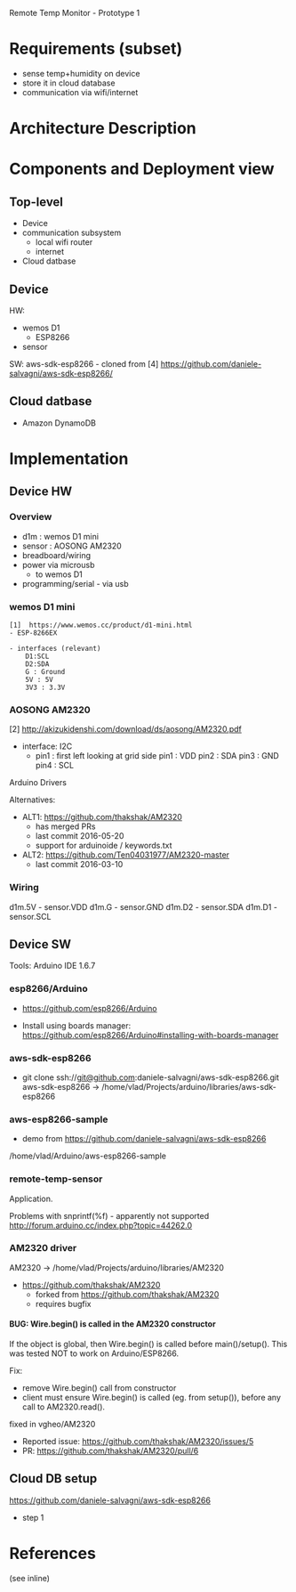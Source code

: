
Remote Temp Monitor - Prototype 1


# Requirements (subset)
- sense temp+humidity on device
- store it in cloud database
- communication via wifi/internet


# Architecture Description


# Components and Deployment view

## Top-level
- Device
- communication subsystem
    - local wifi router
    - internet
- Cloud datbase

## Device

HW: 
- wemos D1
    - ESP8266
- sensor 

SW:
    aws-sdk-esp8266
        - cloned from [4] https://github.com/daniele-salvagni/aws-sdk-esp8266/
## Cloud datbase
- Amazon DynamoDB


# Implementation

## Device HW


### Overview

- d1m : wemos D1 mini
- sensor : AOSONG AM2320
- breadboard/wiring
- power via microusb
    - to wemos D1
- programming/serial - via usb

### wemos D1 mini
    [1]  https://www.wemos.cc/product/d1-mini.html
    - ESP-8266EX
    
    - interfaces (relevant)
        D1:SCL
        D2:SDA
        G : Ground
        5V : 5V
        3V3 : 3.3V
        
        
### AOSONG AM2320
[2] http://akizukidenshi.com/download/ds/aosong/AM2320.pdf
- interface: I2C
    - pin1 : first left looking at grid side
    pin1 : VDD
    pin2 : SDA
    pin3 : GND
    pin4 : SCL

Arduino Drivers

Alternatives:
- ALT1: https://github.com/thakshak/AM2320
    - has merged PRs
    - last commit 2016-05-20
    - support for arduinoide / keywords.txt
- ALT2: https://github.com/Ten04031977/AM2320-master
    - last commit 2016-03-10
    
### Wiring
d1m.5V - sensor.VDD
d1m.G - sensor.GND
d1m.D2 - sensor.SDA
d1m.D1 - sensor.SCL


## Device SW

Tools: Arduino IDE 1.6.7

### esp8266/Arduino
- https://github.com/esp8266/Arduino

- Install using boards manager:
https://github.com/esp8266/Arduino#installing-with-boards-manager

### aws-sdk-esp8266
- git clone ssh://git@github.com:daniele-salvagni/aws-sdk-esp8266.git
aws-sdk-esp8266 -> /home/vlad/Projects/arduino/libraries/aws-sdk-esp8266


### aws-esp8266-sample
- demo from https://github.com/daniele-salvagni/aws-sdk-esp8266

/home/vlad/Arduino/aws-esp8266-sample

###  remote-temp-sensor
Application.

Problems with snprintf(%f) - apparently not supported
http://forum.arduino.cc/index.php?topic=44262.0


### AM2320 driver
AM2320 -> /home/vlad/Projects/arduino/libraries/AM2320

- https://github.com/thakshak/AM2320
    - forked from https://github.com/thakshak/AM2320
    - requires bugfix

#### BUG: Wire.begin() is called in the AM2320 constructor
If the object is global, then Wire.begin() is called before main()/setup().
This was tested NOT to work on Arduino/ESP8266.

Fix: 
- remove Wire.begin() call from constructor
- client must ensure Wire.begin() is called (eg. from setup()), before any call to AM2320.read().

fixed in vgheo/AM2320

- Reported issue: https://github.com/thakshak/AM2320/issues/5
- PR: https://github.com/thakshak/AM2320/pull/6


## Cloud DB setup
https://github.com/daniele-salvagni/aws-sdk-esp8266
- step 1





# References
(see inline)


